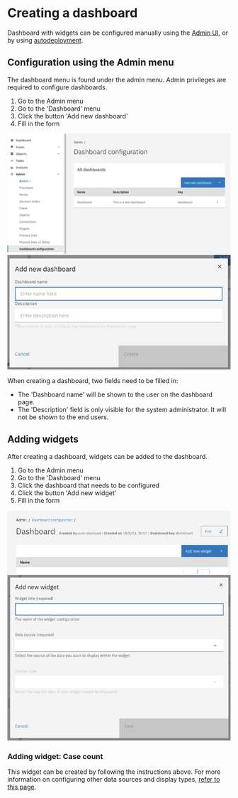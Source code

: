 # Creating a dashboard

Dashboard with widgets can be configured manually using the [Admin UI](#configuration-using-the-admin-menu),
or by using [autodeployment](/using-valtimo/dashboard/auto-deploy).

## Configuration using the Admin menu

The dashboard menu is found under the admin menu. Admin privileges are required to configure dashboards.

1. Go to the Admin menu
2. Go to the 'Dashboard' menu
3. Click the button 'Add new dashboard'
4. Fill in the form

![admin-dashboard-configuration.png](img/admin-dashboard-configuration.png)
![add-new-dashboard.png](img/add-new-dashboard.png)

When creating a dashboard, two fields need to be filled in:

- The 'Dashboard name' will be shown to the user on the dashboard page.
- The 'Description' field is only visible for the system administrator. It will not be shown to the end users.

## Adding widgets

After creating a dashboard, widgets can be added to the dashboard.

1. Go to the Admin menu
2. Go to the 'Dashboard' menu
3. Click the dashboard that needs to be configured
4. Click the button 'Add new widget'
5. Fill in the form

![admin-widget-configuration.png](img/admin-widget-configuration.png)
![add-new-widget.png](img/add-new-widget.png)

### Adding widget: Case count

This widget can be created by following the instructions above. For more information on configuring other data sources
and display types, [refer to this page](/reference/modules/dashboard.md#case-count).

